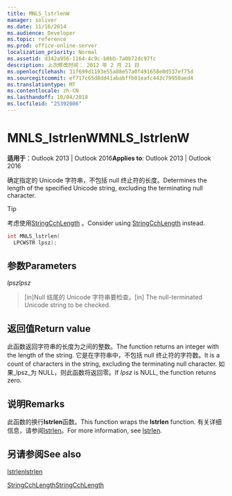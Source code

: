 ```yaml
---
title: MNLS_lstrlenW
manager: soliver
ms.date: 11/16/2014
ms.audience: Developer
ms.topic: reference
ms.prod: office-online-server
localization_priority: Normal
ms.assetid: d342a956-1164-4c9c-b0bb-7a0b72dc97fc
description: 上次修改时间： 2012 年 2 月 21 日
ms.openlocfilehash: 31f699d1193e55a88e57a0f491658e0d537ef75d
ms.sourcegitcommit: ef717c65d8dd41ababffb01eafc443c79950aed4
ms.translationtype: MT
ms.contentlocale: zh-CN
ms.lasthandoff: 10/04/2018
ms.locfileid: "25392086"
---
```

# <a name="mnlslstrlenw"></a><span data-ttu-id="78391-103">MNLS_lstrlenW</span><span class="sxs-lookup"><span data-stu-id="78391-103">MNLS_lstrlenW</span></span>

  
  
<span data-ttu-id="78391-104">**适用于**：Outlook 2013 | Outlook 2016</span><span class="sxs-lookup"><span data-stu-id="78391-104">**Applies to**: Outlook 2013 | Outlook 2016</span></span> 
  
<span data-ttu-id="78391-105">确定指定的 Unicode 字符串，不包括 null 终止符的长度。</span><span class="sxs-lookup"><span data-stu-id="78391-105">Determines the length of the specified Unicode string, excluding the terminating null character.</span></span>
  
> [!TIP]
> <span data-ttu-id="78391-106">考虑使用[StringCchLength](https://msdn.microsoft.com/library/ms647539%28VS.85%29.aspx) 。</span><span class="sxs-lookup"><span data-stu-id="78391-106">Consider using [StringCchLength](https://msdn.microsoft.com/library/ms647539%28VS.85%29.aspx) instead.</span></span> 
  
```cpp
int MNLS_lstrlen(
  LPCWSTR lpsz);
```

## <a name="parameters"></a><span data-ttu-id="78391-107">参数</span><span class="sxs-lookup"><span data-stu-id="78391-107">Parameters</span></span>

 <span data-ttu-id="78391-108">_lpsz_</span><span class="sxs-lookup"><span data-stu-id="78391-108">_lpsz_</span></span>
  
> <span data-ttu-id="78391-109">[in]Null 结尾的 Unicode 字符串要检查。</span><span class="sxs-lookup"><span data-stu-id="78391-109">[in] The null-terminated Unicode string to be checked.</span></span>
    
## <a name="return-value"></a><span data-ttu-id="78391-110">返回值</span><span class="sxs-lookup"><span data-stu-id="78391-110">Return value</span></span>

<span data-ttu-id="78391-111">此函数返回字符串的长度为之间的整数。</span><span class="sxs-lookup"><span data-stu-id="78391-111">The function returns an integer with the length of the string.</span></span> <span data-ttu-id="78391-112">它是在字符串中，不包括 null 终止符的字符数。</span><span class="sxs-lookup"><span data-stu-id="78391-112">It is a count of characters in the string, excluding the terminating null character.</span></span> <span data-ttu-id="78391-113">如果_lpsz_为 NULL，则此函数将返回零。</span><span class="sxs-lookup"><span data-stu-id="78391-113">If  _lpsz_ is NULL, the function returns zero.</span></span> 
  
## <a name="remarks"></a><span data-ttu-id="78391-114">说明</span><span class="sxs-lookup"><span data-stu-id="78391-114">Remarks</span></span>

<span data-ttu-id="78391-115">此函数的换行**lstrlen**函数。</span><span class="sxs-lookup"><span data-stu-id="78391-115">This function wraps the **lstrlen** function.</span></span> <span data-ttu-id="78391-116">有关详细信息，请参阅[lstrlen](https://msdn.microsoft.com/library/ms647492%28VS.85%29.aspx)。</span><span class="sxs-lookup"><span data-stu-id="78391-116">For more information, see [lstrlen](https://msdn.microsoft.com/library/ms647492%28VS.85%29.aspx).</span></span>
  
## <a name="see-also"></a><span data-ttu-id="78391-117">另请参阅</span><span class="sxs-lookup"><span data-stu-id="78391-117">See also</span></span>



[<span data-ttu-id="78391-118">lstrlen</span><span class="sxs-lookup"><span data-stu-id="78391-118">lstrlen</span></span>](https://msdn.microsoft.com/library/ms647492%28VS.85%29.aspx)
  
[<span data-ttu-id="78391-119">StringCchLength</span><span class="sxs-lookup"><span data-stu-id="78391-119">StringCchLength</span></span>](https://msdn.microsoft.com/library/ms647539%28VS.85%29.aspx)

